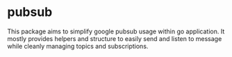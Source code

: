 # pubsub

This package aims to simplify google pubsub usage within go application. It mostly
provides helpers and structure to easily send and listen to message while
cleanly managing topics and subscriptions.